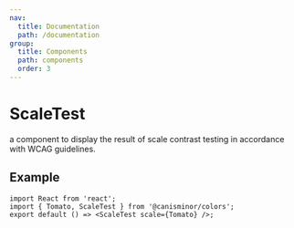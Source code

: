 ```yaml
---
nav:
  title: Documentation
  path: /documentation
group:
  title: Components
  path: components
  order: 3
---
```


# ScaleTest

a component to display the result of scale contrast testing in accordance with WCAG guidelines.

## Example

```tsx
import React from 'react';
import { Tomato, ScaleTest } from '@canisminor/colors';
export default () => <ScaleTest scale={Tomato} />;
```

<API></API>

